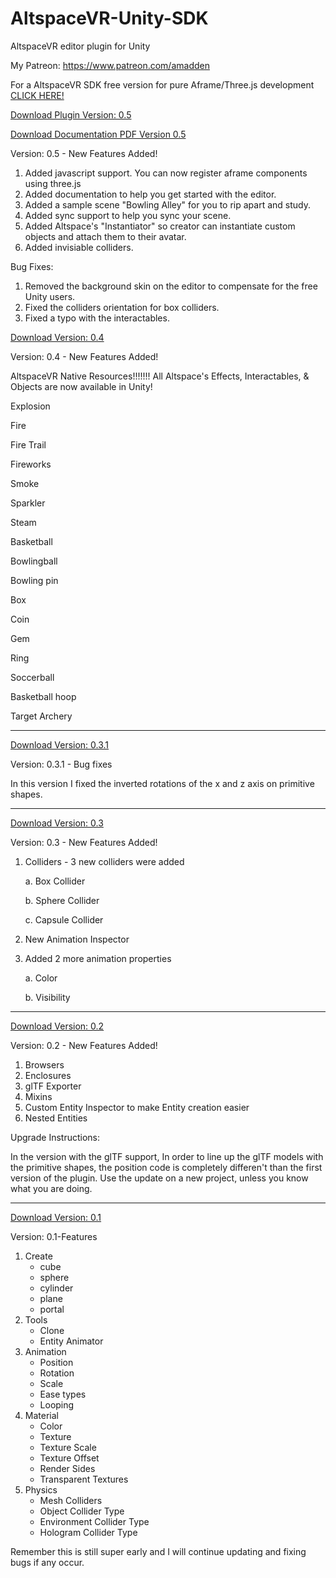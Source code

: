 # AltspaceVR-Unity-SDK
AltspaceVR editor plugin for Unity

My Patreon: https://www.patreon.com/amadden

For a AltspaceVR SDK free version for pure Aframe/Three.js development [CLICK HERE!](https://github.com/amadden1990/Aframe-ThreeJS-Unity3D-Exporter/tree/master)


[Download Plugin Version: 0.5](https://github.com/amadden1990/AltspaceVR-Unity-SDK/blob/master/AltspaceVR_0.5.unitypackage?raw=true)

[Download Documentation PDF Version 0.5](https://github.com/amadden1990/AltspaceVR-Unity-SDK/raw/master/AltspaceVR%20plugin%20for%20Unity3D.pdf)



Version: 0.5 - New Features Added!

1.  Added javascript support. You can now register aframe components using three.js
2.  Added documentation to help you get started with the editor.
3.  Added a sample scene "Bowling Alley" for you to rip apart and study.
4.  Added sync support to help you sync your scene.
5.  Added Altspace's "Instantiator" so creator can instantiate custom objects and attach them to their avatar.
6.  Added invisiable colliders.


Bug Fixes:

1.  Removed the background skin on the editor to compensate for the free Unity users.
2.  Fixed the colliders orientation for box colliders.
3.  Fixed a typo with the interactables.






[Download Version: 0.4](https://github.com/amadden1990/AltspaceVR-Unity-SDK/blob/master/AltspaceVR_0.4.unitypackage?raw=true)


Version: 0.4 - New Features Added!

AltspaceVR Native Resources!!!!!!!
All Altspace's Effects, Interactables, & Objects are now available in Unity!

Explosion

Fire

Fire Trail

Fireworks

Smoke

Sparkler

Steam

Basketball

Bowlingball

Bowling pin

Box

Coin

Gem

Ring

Soccerball

Basketball hoop

Target Archery

_________________________________________________________________________________________________________________________


[Download Version: 0.3.1](https://github.com/amadden1990/AltspaceVR-Unity-SDK/blob/master/AltspaceVR_0.3.1.unitypackage?raw=true)

Version: 0.3.1 - Bug fixes

In this version I fixed the inverted rotations of the x and z axis on primitive shapes.

_________________________________________________________________________________________________________________________


[Download Version: 0.3](https://github.com/amadden1990/AltspaceVR-Unity-SDK/blob/master/AltspaceVR_0.3.unitypackage?raw=true)

Version: 0.3 - New Features Added!

1. Colliders - 3 new colliders were added
  
    a. Box Collider
  
    b. Sphere Collider
  
    c. Capsule Collider

2. New Animation Inspector

3. Added 2 more animation properties

    a. Color
    
    b. Visibility


_________________________________________________________________________________________________________________________

[Download Version: 0.2](https://github.com/amadden1990/AltspaceVR-Unity-SDK/blob/master/AltspaceVR_0.2.unitypackage?raw=true)

Version: 0.2 - New Features Added!

1. Browsers
2. Enclosures
3. glTF Exporter
4. Mixins
5. Custom Entity Inspector to make Entity creation easier
6. Nested Entities

Upgrade Instructions:

In the version with the glTF support, In order to line up the glTF models with the primitive shapes, the position code is completely differen't than the first version of the plugin. Use the update on a new project, unless you know what you are doing.


_________________________________________________________________________________________________________________________


[Download Version: 0.1](https://github.com/amadden1990/AltspaceVR-Unity-SDK/blob/master/AltspaceVR_0.1.unitypackage?raw=true)

Version: 0.1-Features

1. Create
   * cube
   * sphere
   * cylinder
   * plane
   * portal
1. Tools
   * Clone
   * Entity Animator
1. Animation
   * Position
   * Rotation
   * Scale
   * Ease types
   * Looping
1. Material
   * Color
   * Texture
   * Texture Scale
   * Texture Offset
   * Render Sides
   * Transparent Textures
1. Physics
   * Mesh Colliders
   * Object Collider Type
   * Environment Collider Type
   * Hologram Collider Type


Remember this is still super early and I will continue updating and fixing bugs if any occur.
